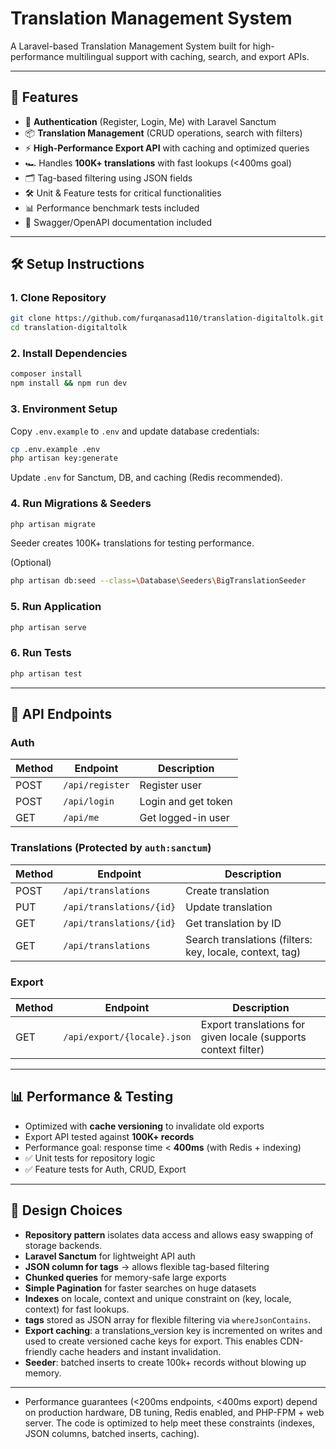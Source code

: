 # Translation Management System

A Laravel-based Translation Management System built for high-performance multilingual support with caching, search, and export APIs.

---

## 🚀 Features

- 🔑 **Authentication** (Register, Login, Me) with Laravel Sanctum  
- 📦 **Translation Management** (CRUD operations, search with filters)  
- ⚡ **High-Performance Export API** with caching and optimized queries  
- 🏎️ Handles **100K+ translations** with fast lookups (<400ms goal)  
- 🗂️ Tag-based filtering using JSON fields  
- 🛠️ Unit & Feature tests for critical functionalities  
- 📊 Performance benchmark tests included  
- 📜 Swagger/OpenAPI documentation included  

---

## 🛠️ Setup Instructions

### 1. Clone Repository
```bash
git clone https://github.com/furqanasad110/translation-digitaltolk.git
cd translation-digitaltolk
```

### 2. Install Dependencies
```bash
composer install
npm install && npm run dev
```

### 3. Environment Setup
Copy `.env.example` to `.env` and update database credentials:
```bash
cp .env.example .env
php artisan key:generate
```

Update `.env` for Sanctum, DB, and caching (Redis recommended).

### 4. Run Migrations & Seeders
```bash
php artisan migrate 
```

Seeder creates 100K+ translations for testing performance.

(Optional)
```bash
php artisan db:seed --class=\Database\Seeders\BigTranslationSeeder 
```

### 5. Run Application
```bash
php artisan serve
```

### 6. Run Tests
```bash
php artisan test
```

---

## 📡 API Endpoints

### Auth
| Method | Endpoint         | Description |
|--------|-----------------|-------------|
| POST   | `/api/register` | Register user |
| POST   | `/api/login`    | Login and get token |
| GET    | `/api/me`       | Get logged-in user |

### Translations (Protected by `auth:sanctum`)
| Method | Endpoint              | Description |
|--------|-----------------------|-------------|
| POST   | `/api/translations`   | Create translation |
| PUT    | `/api/translations/{id}` | Update translation |
| GET    | `/api/translations/{id}` | Get translation by ID |
| GET    | `/api/translations`   | Search translations (filters: key, locale, context, tag) |

### Export
| Method | Endpoint                  | Description |
|--------|---------------------------|-------------|
| GET    | `/api/export/{locale}.json` | Export translations for given locale (supports context filter) |

---

## 📊 Performance & Testing

- Optimized with **cache versioning** to invalidate old exports  
- Export API tested against **100K+ records**  
- Performance goal: response time < **400ms** (with Redis + indexing)  
- ✅ Unit tests for repository logic  
- ✅ Feature tests for Auth, CRUD, Export  

---

## 🎨 Design Choices

- **Repository pattern** isolates data access and allows easy swapping of storage backends.
- **Laravel Sanctum** for lightweight API auth  
- **JSON column for tags** → allows flexible tag-based filtering  
- **Chunked queries** for memory-safe large exports  
- **Simple Pagination** for faster searches on huge datasets
- **Indexes** on locale, context and unique constraint on (key, locale, context) for fast lookups.
- **tags** stored as JSON array for flexible filtering via `whereJsonContains`.
- **Export caching**: a translations_version key is incremented on writes and used to create versioned cache keys for export. This enables CDN-friendly cache headers and instant invalidation.
- **Seeder**: batched inserts to create 100k+ records without blowing up memory.

---

- Performance guarantees (<200ms endpoints, <400ms export) depend on production hardware, DB tuning, Redis enabled, and PHP-FPM + web server. The code is optimized to help meet these constraints (indexes, JSON columns, batched inserts, caching).
